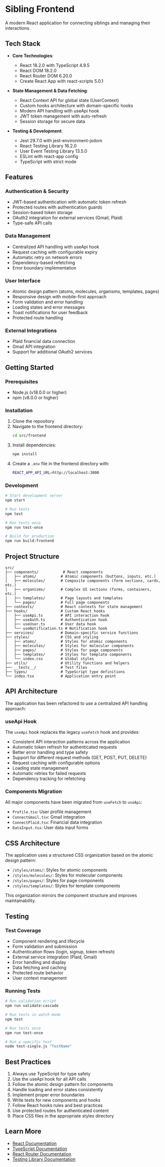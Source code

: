 # Sibling Frontend

A modern React application for connecting siblings and managing their interactions.

## Tech Stack

- **Core Technologies**:
  - React 18.2.0 with TypeScript 4.9.5
  - React DOM 18.2.0
  - React Router DOM 6.20.0
  - Create React App with react-scripts 5.0.1

- **State Management & Data Fetching**:
  - React Context API for global state (UserContext)
  - Custom hooks architecture with domain-specific hooks
  - Modern API handling with useApi hook 
  - JWT token management with auto-refresh
  - Session storage for secure data

- **Testing & Development**:
  - Jest 29.7.0 with jest-environment-jsdom
  - React Testing Library 16.2.0
  - User Event Testing Library 13.5.0
  - ESLint with react-app config
  - TypeScript with strict mode

## Features

### Authentication & Security
- JWT-based authentication with automatic token refresh
- Protected routes with authentication guards
- Session-based token storage
- OAuth2 integration for external services (Gmail, Plaid)
- Type-safe API calls

### Data Management
- Centralized API handling with useApi hook
- Request caching with configurable expiry
- Automatic retry on network errors
- Dependency-based refetching
- Error boundary implementation

### User Interface
- Atomic design pattern (atoms, molecules, organisms, templates, pages)
- Responsive design with mobile-first approach
- Form validation and error handling
- Loading states and error messages
- Toast notifications for user feedback
- Protected route handling

### External Integrations
- Plaid financial data connection
- Gmail API integration
- Support for additional OAuth2 services

## Getting Started

### Prerequisites

- Node.js (v18.0.0 or higher)
- npm (v8.0.0 or higher)

### Installation

1. Clone the repository
2. Navigate to the frontend directory:
   ```bash
   cd src/frontend
   ```
3. Install dependencies:
   ```bash
   npm install
   ```
4. Create a `.env` file in the frontend directory with:
   ```bash
   REACT_APP_API_URL=http://localhost:3000
   ```

### Development

```bash
# Start development server
npm start

# Run tests
npm test

# Run tests once
npm run test-once

# Build for production
npm run build:frontend
```

## Project Structure

```
src/
├── components/           # React components
│   ├── atoms/           # Atomic components (buttons, inputs, etc.)
│   ├── molecules/       # Composite components (form sections, cards, etc.)
│   ├── organisms/       # Complex UI sections (forms, containers, etc.)
│   ├── templates/       # Page layouts and templates
│   └── pages/           # Full page components
├── contexts/            # React contexts for state management
├── hooks/               # Custom React hooks
│   ├── useApi.ts        # API interaction hook
│   ├── useAuth.ts       # Authentication hook
│   ├── useUser.ts       # User data hook
│   └── useNotification.ts # Notification hook
├── services/            # Domain-specific service functions
├── styles/              # CSS and styling
│   ├── atoms/           # Styles for atomic components
│   ├── molecules/       # Styles for molecular components
│   ├── pages/           # Styles for page components
│   ├── templates/       # Styles for template components
│   └── index.css        # Global styles
├── utils/               # Utility functions and helpers
├── __tests__/           # Test files
├── types/               # TypeScript type definitions
└── index.tsx            # Application entry point
```

## API Architecture

The application has been refactored to use a centralized API handling approach:

### useApi Hook

The `useApi` hook replaces the legacy `useFetch` hook and provides:

- Consistent API interaction patterns across the application
- Automatic token refresh for authenticated requests
- Better error handling and type safety
- Support for different request methods (GET, POST, PUT, DELETE)
- Request caching with configurable options
- Loading state management
- Automatic retries for failed requests
- Dependency tracking for refetching

### Components Migration

All major components have been migrated from `useFetch` to `useApi`:

- `Profile.tsx`: User profile management
- `ConnectGmail.tsx`: Gmail integration
- `ConnectPlaid.tsx`: Financial data integration
- `DataInput.tsx`: User data input forms

## CSS Architecture

The application uses a structured CSS organization based on the atomic design pattern:

- `/styles/atoms/`: Styles for atomic components
- `/styles/molecules/`: Styles for molecular components
- `/styles/pages/`: Styles for page components
- `/styles/templates/`: Styles for template components

This organization mirrors the component structure and improves maintainability.

## Testing

### Test Coverage
- Component rendering and lifecycle
- Form validation and submission
- Authentication flows (login, signup, token refresh)
- External service integration (Plaid, Gmail)
- Error handling and display
- Data fetching and caching
- Protected route behavior
- User context management

### Running Tests
```bash
# Run validation script
npm run validate:cascade

# Run tests in watch mode
npm test

# Run tests once
npm run test-once

# Run a specific test
node test-single.js "TestName"
```

## Best Practices
1. Always use TypeScript for type safety
2. Use the useApi hook for all API calls
3. Follow the atomic design pattern for components
4. Handle loading and error states consistently
5. Implement proper error boundaries
6. Write tests for new components and hooks
7. Follow React hooks rules and best practices
8. Use protected routes for authenticated content
9. Place CSS files in the appropriate styles directory

## Learn More
- [React Documentation](https://reactjs.org/)
- [TypeScript Documentation](https://www.typescriptlang.org/)
- [React Router Documentation](https://reactrouter.com/)
- [Testing Library Documentation](https://testing-library.com/)
